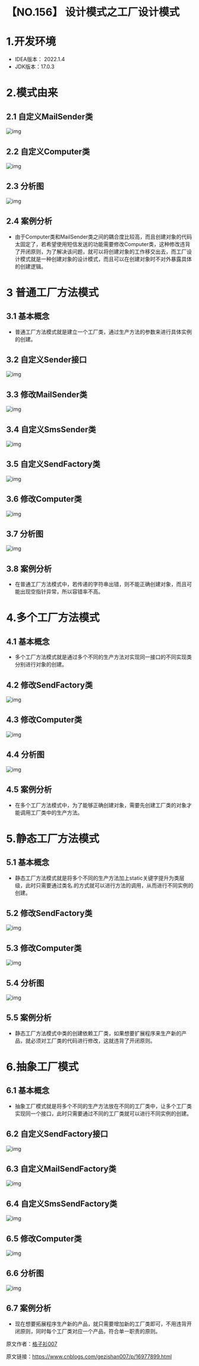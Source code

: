 #  【NO.156】 设计模式之工厂设计模式

# 1.开发环境

- IDEA版本： 2022.1.4
- JDK版本：17.0.3

 

# 2.模式由来

## 2.1 自定义MailSender类

![img](https://img2023.cnblogs.com/blog/3038036/202212/3038036-20221213102526533-1287688327.png)

## 2.2 自定义Computer类

![img](https://img2023.cnblogs.com/blog/3038036/202212/3038036-20221213102544456-933689781.png)

## 2.3 分析图

![img](https://img2023.cnblogs.com/blog/3038036/202212/3038036-20221213103216889-954434698.png)

## 2.4 案例分析

- 由于Computer类和MailSender类之间的耦合度比较高，而且创建对象的代码太固定了，若希望使用短信发送的功能需要修改Computer类，这种修改违背了开闭原则，为了解决该问题，就可以将创建对象的工作移交出去，而工厂设计模式就是一种创建对象的设计模式，而且可以在创建对象时不对外暴露具体的创建逻辑。

 

# 3 普通工厂方法模式

## 3.1 基本概念

- 普通工厂方法模式就是建立一个工厂类，通过生产方法的参数来进行具体实例的创建。

## 3.2 自定义Sender接口

![img](https://img2023.cnblogs.com/blog/3038036/202212/3038036-20221213102635389-1815819930.png)

## 3.3 修改MailSender类

![img](https://img2023.cnblogs.com/blog/3038036/202212/3038036-20221213102649414-57587530.png)

## 3.4 自定义SmsSender类

![img](https://img2023.cnblogs.com/blog/3038036/202212/3038036-20221213102719414-1997499446.png)

## 3.5 自定义SendFactory类

![img](https://img2023.cnblogs.com/blog/3038036/202212/3038036-20221213102732353-849206262.png)

## 3.6 修改Computer类

![img](https://img2023.cnblogs.com/blog/3038036/202212/3038036-20221213102746458-1732378018.png)

## 3.7 分析图

![img](https://img2023.cnblogs.com/blog/3038036/202212/3038036-20221213103217100-2038713447.png)

## 3.8 案例分析

- 在普通工厂方法模式中，若传递的字符串出错，则不能正确创建对象，而且可能出现空指针异常，所以容错率不高。

 

# 4.多个工厂方法模式

## 4.1 基本概念

- 多个工厂方法模式就是通过多个不同的生产方法对实现同一接口的不同实现类分别进行对象的创建。

## 4.2 修改SendFactory类

![img](https://img2023.cnblogs.com/blog/3038036/202212/3038036-20221213102823586-931852715.png)

## 4.3 修改Computer类

![img](https://img2023.cnblogs.com/blog/3038036/202212/3038036-20221213102836547-837935901.png)

## 4.4 分析图

![img](https://img2023.cnblogs.com/blog/3038036/202212/3038036-20221213103217099-1967070422.png)

## 4.5 案例分析

- 在多个工厂方法模式中，为了能够正确创建对象，需要先创建工厂类的对象才能调用工厂类中的生产方法。

 

# 5.静态工厂方法模式

## 5.1 基本概念

- 静态工厂方法模式就是将多个不同的生产方法加上static关键字提升为类层级，此时只需要通过类名.的方式就可以进行方法的调用，从而进行不同实例的创建。

## 5.2 修改SendFactory类

![img](https://img2023.cnblogs.com/blog/3038036/202212/3038036-20221213102912371-2099806645.png)

## 5.3 修改Computer类

![img](https://img2023.cnblogs.com/blog/3038036/202212/3038036-20221213102931067-656536113.png)

## 5.4 分析图

![img](https://img2023.cnblogs.com/blog/3038036/202212/3038036-20221213103217104-1842082073.png)

## 5.5 案例分析

- 静态工厂方法模式中类的创建依赖工厂类，如果想要扩展程序来生产新的产品，就必须对工厂类的代码进行修改，这就违背了开闭原则。

 

# 6.抽象工厂模式

## 6.1 基本概念

- 抽象工厂模式就是将多个不同的生产方法放在不同的工厂类中，让多个工厂类实现同一个接口，此时只需要通过不同的工厂类就可以进行不同实例的创建。

## 6.2 自定义SendFactory接口

![img](https://img2023.cnblogs.com/blog/3038036/202212/3038036-20221213102956517-1621069227.png)

## 6.3 自定义MailSendFactory类

![img](https://img2023.cnblogs.com/blog/3038036/202212/3038036-20221213103008325-189179913.png)

## 6.4 自定义SmsSendFactory类

![img](https://img2023.cnblogs.com/blog/3038036/202212/3038036-20221213103019013-41445781.png)

## 6.5 修改Computer类

![img](https://img2023.cnblogs.com/blog/3038036/202212/3038036-20221213103030995-591961697.png)

## 6.6 分析图

![img](https://img2023.cnblogs.com/blog/3038036/202212/3038036-20221213103217101-1976135503.png)

## 6.7 案例分析

- 现在想要拓展程序生产新的产品，就只需要增加新的工厂类即可，不用违背开闭原则，同时每个工厂类对应一个产品，符合单一职责的原则。

原文作者：[格子衫007](https://home.cnblogs.com/u/gezishan007/)

原文链接：https://www.cnblogs.com/gezishan007/p/16977899.html